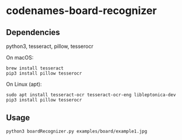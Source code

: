 # codenames-board-recognizer

## Dependencies
python3, tesseract, pillow, tesserocr

On macOS:
~~~
brew install tesseract
pip3 install pillow tesserocr
~~~

On Linux (apt):
~~~
sudo apt install tesseract-ocr tesseract-ocr-eng libleptonica-dev
pip3 install pillow tesserocr
~~~

## Usage
~~~
python3 boardRecognizer.py examples/board/example1.jpg
~~~
